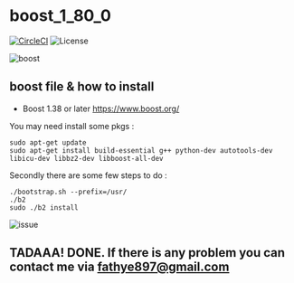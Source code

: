 # boost_1_80_0

[![CircleCI](https://circleci.com/gh/rcsoccersim/rcssserver/tree/master.svg?style=svg)](https://circleci.com/gh/rcsoccersim/rcssserver/tree/master)
![License](https://img.shields.io/github/license/posessblack/Boost_1_80_0)


![boost](https://user-images.githubusercontent.com/120306894/212659163-c586affb-ec30-4351-8495-55766f7897cb.png)

boost file &amp; how to install 
-----------------------

- Boost 1.38 or later https://www.boost.org/

You may need install some pkgs :

```
sudo apt-get update
sudo apt-get install build-essential g++ python-dev autotools-dev libicu-dev libbz2-dev libboost-all-dev
```

Secondly there are some few steps to do :

```
./bootstrap.sh --prefix=/usr/
./b2
sudo ./b2 install
```
![issue](https://img.shields.io/github/issues/ERFANFATHi-E/Boost_1_80_0?color=blue&style=social)

TADAAA! DONE.
If there is any problem you can contact me via fathye897@gmail.com
------------------------
